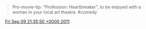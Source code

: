 > Pro\-movie\-tip: "Profession: Heartbreaker", to be enjoyed with a woman in your local art theatre\. \#comedy

<img src="../../media/tweet.ico" width="12" /> [Fri Sep 09 21:35:50 +0000 2011](https://twitter.com/DromerDenker/status/112278059297685505)
